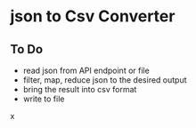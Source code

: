 # json to Csv Converter 

## To Do 
- read json from API endpoint or file
- filter, map, reduce json to the desired output
- bring the result into csv format
- write to file

x